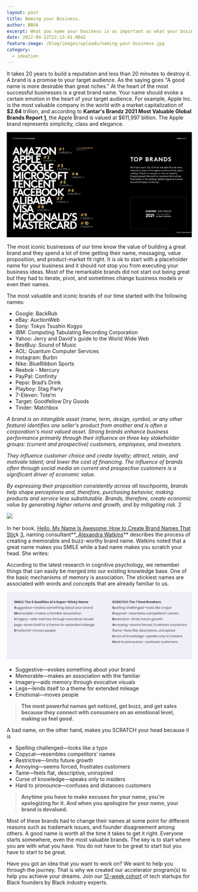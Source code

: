 ```yaml
---
layout: post
title: Naming your Business.
author: BBVA
excerpt: What you name your business is as important as what your business does.
date: 2022-04-22T22:13:41.984Z
feature-image: /blog/images/uploads/naming-your-business.jpg
category:
  - ideation
---
```

It takes 20 years to build a reputation and less than 20 minutes to destroy it. A brand is a promise to your target audience. As the saying goes "A good name is more desirable than great riches." At the heart of the most successful businesses is a great brand name. Your name should evoke a certain emotion in the heart of your target audience. For example, Apple Inc. is the most valuable company in the world with a market capitalization of **$2.64** trillion, and according to **Kantar's Brandz 2021 Most Valuable Global Brands Report [1](https://www.statista.com/topics/1538/social-media-marketing)**, the Apple Brand is valued at $611,997 billion. The Apple brand represents simplicity, class and elegance.

![](/blog/images/uploads/brandz_top10-most-valuable-brands.jpg "Top 10 Most Valuable Brands")

The most iconic businesses of our time know the value of building a great brand and they spend a lot of time getting their name, messaging, value proposition, and product-market fit right. It is ok to start with a placeholder name for your business and it should not stop you from executing your business ideas. Most of the remarkable brands did not start out being great but they had to iterate, pivot, and sometimes change business models or even their names.

The most valuable and iconic brands of our time started with the following names:

* Google: BackRub
* eBay: AuctionWeb
* Sony: Tokyo Tsushin Kogyo
* IBM: Computing Tabulating Recording Corporation
* Yahoo: Jerry and David's guide to the World Wide Web
* BestBuy: Sound of Music
* AOL: Quantum Computer Services
* Instagram: Burbn
* Nike: BlueRibbon Sports
* Reebok - Mercury
* PayPal: Confinity
* Pepsi: Brad’s Drink
* Playboy: Stag Party
* 7-Eleven: Tote’m
* Target: Goodfellow Dry Goods
* Tinder: Matchbox

*A brand is an intangible asset (name, term, design, symbol, or any other feature) identifies one seller's product from another and is often a corporation's most valued asset. Strong brands enhance business performance primarily through their influence on three key stakeholder groups: (current and prospective) customers, employees, and investors.*

*They influence customer choice and create loyalty; attract, retain, and motivate talent; and lower the cost of financing. The influence of brands often through social media on current and prospective customers is a significant driver of economic value.*

*By expressing their proposition consistently across all touchpoints, brands help shape perceptions and, therefore, purchasing behavior, making products and service less substitutable. Brands, therefore, create economic value by generating higher returns and growth, and by mitigating risk.* [](https://www.statista.com/topics/1538/social-media-marketing)2

![](/blog/images/uploads/hello-my-name-is-awesome.jpg)

In her book, [Hello, My Name Is Awesome: How to Create Brand Names That Stic](https://eatmywords.com/brand-names-book/)k [3](https://eatmywords.com/brand-names-book/), naming consultant**[, Alexandra Watkins](https://eatmywords.com/our-chefs/alexandra-watkins/)** describes the process of creating a memorable and buzz-worthy brand name. Watkins noted that a great name makes you SMILE while a bad name makes you scratch your head. She writes:

According to the latest research in cognitive psychology, we remember things that can easily be merged into our existing knowledge base. One of the basic mechanisms of memory is association. The stickiest names are associated with words and concepts that are already familiar to us.

![](/blog/images/uploads/smile-scratch.jpg)

* Suggestive—evokes something about your brand
* Memorable—makes an association with the familiar
* Imagery—aids memory through evocative visuals
* Legs—lends itself to a theme for extended mileage
* Emotional—moves people

> **The most powerful names get noticed, get buzz, and get sales because they connect with consumers on an emotional level, making us feel good.**

A bad name, on the other hand, makes you SCRATCH your head because it is

* Spelling challenged—looks like a typo
* Copycat—resembles competitors’ names
* Restrictive—limits future growth
* Annoying—seems forced, frustrates customers
* Tame—feels flat, descriptive, uninspired
* Curse of knowledge—speaks only to insiders
* Hard to pronounce—confuses and distances customers

> **Anytime you have to make excuses for your name, you’re apologizing for it. And when you apologize for your name, your brand is devalued.**

Most of these brands had to change their names at some point for different reasons such as trademark issues, and founder disagreement among others. A good name is worth all the time it takes to get it right. Everyone starts somewhere, even the most valuable brands. The key is to start where you are with what you have. You do not have to be great to start but you have to start to be great.

Have you got an idea that you want to work on? We want to help you through the journey. That is why we created our accelerator program(s) to help you achieve your dreams. Join our [12-week cohort](https://blackventures.org/accelerator.html) of tech startups for Black founders by Black industry experts.